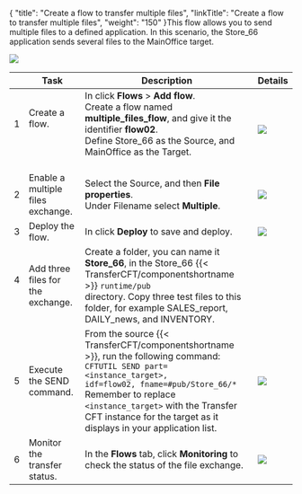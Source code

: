 {
    "title": "Create a flow to transfer multiple files",
    "linkTitle": "Create a flow to transfer multiple files",
    "weight": "150"
}This flow allows you to send multiple files to a defined application. In this scenario, the Store\_66 application sends several files to the MainOffice target.

<img src="/Images/TransferCFT/TransferCFT_Multiple_send_w_CG.png" class="maxWidth" />


|   | Task  | Description  | Details  |
| --- | --- | --- | --- |
|  1<br/> <br/>  |  Create a flow.<br/> <br/><br />  |  In click **Flows** &gt; **Add flow**.<br/>Create a flow named **multiple_files_flow**, and give it the identifier **flow02**.<br/>Define Store_66 as the Source, and  MainOffice as the Target.<br/><br />  | <a href="../intro_cg_task_catalog/t_multiple_filesflow"><img src="/Images/TransferCFT/mapArrow.png" /></a>  |
|  2<br/>  |  Enable a multiple files  exchange.<br/>  |  Select the Source, and then **File properties**.<br/>Under Filename select **Multiple**.<br/>  | <a href="../intro_cg_task_catalog/t_multiple_files"><img src="/Images/TransferCFT/mapArrow.png" /></a>  |
|  3<br/>  |  Deploy the flow.<br/>  |  In click **Deploy** to save and deploy.<br/>  | <a href="../intro_cg_task_catalog/t_savedeployflow"><img src="/Images/TransferCFT/mapArrow.png" /></a>  |
|  4<br/> <br/>  |  Add three files for the exchange.  |  Create a folder, you can name it **Store_66**, in the Store_66 {{< TransferCFT/componentshortname  >}} <code>runtime/pub </code>directory. Copy three test files to this folder, for example SALES_report, DAILY_news, and INVENTORY.  |   |
|  5  |  Execute the SEND command.  | From the source {{< TransferCFT/componentshortname  >}},  run the following command: <code>CFTUTIL SEND part=&lt;instance_target&gt;, idf=flow02, fname=#pub/Store_66/*</code> Remember to replace <code>&lt;instance_target&gt;</code> with the Transfer CFT instance for the target as it displays in your application list.  | <a href="../../../c_intro_userinterfaces/about_cftutil"><img src="/Images/TransferCFT/mapArrow.png" /></a>  |
| 6  | Monitor the transfer status.  | In the **Flows** tab, click **Monitoring** to check the status of the file exchange.  | <a href="../intro_cg_task_catalog/c_flow_monitoring"><img src="/Images/TransferCFT/mapArrow.png" /></a>  |

